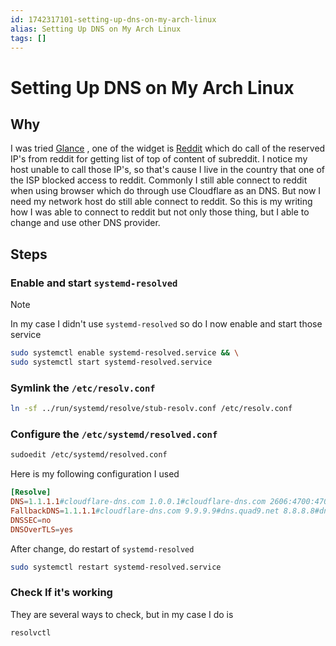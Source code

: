 ```yaml
---
id: 1742317101-setting-up-dns-on-my-arch-linux
alias: Setting Up DNS on My Arch Linux
tags: []
---
```

# Setting Up DNS on My Arch Linux
## Why
I was tried [Glance](https://github.com/glanceapp/glance) , one of the widget is [Reddit](https://www.reddit.com) which do call of the reserved IP's from reddit for getting list of top of content of subreddit. I notice my host unable to call those IP's, so that's cause I live in the country that one of the ISP blocked access to reddit. Commonly I still able connect to reddit when using browser which do through use Cloudflare as an DNS. But now I need my network host do still able connect to reddit. So this is my writing how I was able to connect to reddit but not only those thing, but I able to change and use other DNS provider.

## Steps
### Enable and start `systemd-resolved`

> [!NOTE]
> In my case I didn't use `systemd-resolved` so do I now enable and start those service 

```bash
sudo systemctl enable systemd-resolved.service && \
sudo systemctl start systemd-resolved.service
```
### Symlink the `/etc/resolv.conf`

```bash
ln -sf ../run/systemd/resolve/stub-resolv.conf /etc/resolv.conf
```

### Configure the `/etc/systemd/resolved.conf`

```bash
sudoedit /etc/systemd/resolved.conf
```

Here is my following configuration I used

```conf
[Resolve]
DNS=1.1.1.1#cloudflare-dns.com 1.0.0.1#cloudflare-dns.com 2606:4700:4700::1111#cloudflare-dns.com 2606:4700:4700::1001#cloudflare-dns.com
FallbackDNS=1.1.1.1#cloudflare-dns.com 9.9.9.9#dns.quad9.net 8.8.8.8#dns.google 2606:4700:4700::1111#cloudflare-dns.com 2620:fe::9#dns.quad9.net 2001:4860:4860::8888#dns.google
DNSSEC=no
DNSOverTLS=yes
```

After change, do restart of `systemd-resolved`

```bash
sudo systemctl restart systemd-resolved.service
```

### Check If it's working
They are several ways to check, but in my case I do is
```bash
resolvctl
```